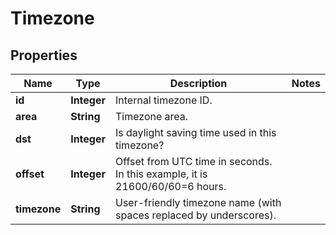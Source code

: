 
# Timezone

## Properties
Name | Type | Description | Notes
------------ | ------------- | ------------- | -------------
**id** | **Integer** | Internal timezone ID. | 
**area** | **String** | Timezone area. | 
**dst** | **Integer** | Is daylight saving time used in this timezone? | 
**offset** | **Integer** | Offset from UTC time in seconds. In this example, it is 21600/60/60&#x3D;6 hours. | 
**timezone** | **String** | User-friendly timezone name (with spaces replaced by underscores). | 




